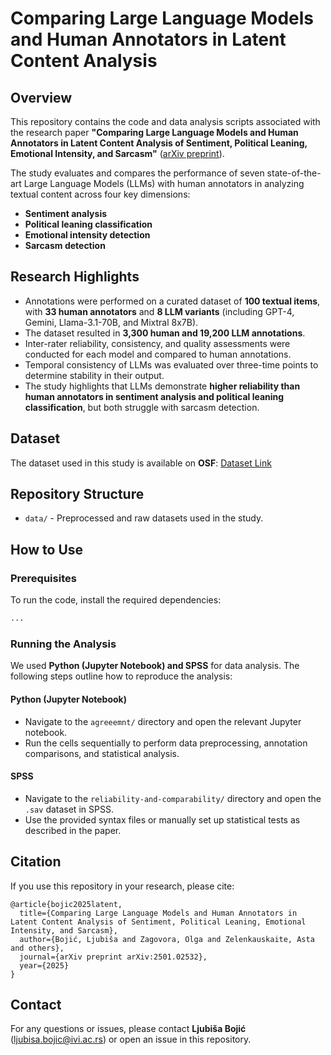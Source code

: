# Comparing Large Language Models and Human Annotators in Latent Content Analysis

## Overview

This repository contains the code and data analysis scripts associated with the research paper **"Comparing Large Language Models and Human Annotators in Latent Content Analysis of Sentiment, Political Leaning, Emotional Intensity, and Sarcasm"** ([arXiv preprint](https://arxiv.org/abs/2501.02532)).

The study evaluates and compares the performance of seven state-of-the-art Large Language Models (LLMs) with human annotators in analyzing textual content across four key dimensions:

- **Sentiment analysis**
- **Political leaning classification**
- **Emotional intensity detection**
- **Sarcasm detection**

## Research Highlights

- Annotations were performed on a curated dataset of **100 textual items**, with **33 human annotators** and **8 LLM variants** (including GPT-4, Gemini, Llama-3.1-70B, and Mixtral 8x7B).
- The dataset resulted in **3,300 human and 19,200 LLM annotations**.
- Inter-rater reliability, consistency, and quality assessments were conducted for each model and compared to human annotations.
- Temporal consistency of LLMs was evaluated over three-time points to determine stability in their output.
- The study highlights that LLMs demonstrate **higher reliability than human annotators in sentiment analysis and political leaning classification**, but both struggle with sarcasm detection.

## Dataset

The dataset used in this study is available on **OSF**: [Dataset Link](https://osf.io/a43pj/?view_only=829339c653774ebb86123ca99b6551f5)

## Repository Structure

- `data/` - Preprocessed and raw datasets used in the study.

## How to Use

### Prerequisites

To run the code, install the required dependencies:

```bash
...
```

### Running the Analysis

We used **Python (Jupyter Notebook) and SPSS** for data analysis. The following steps outline how to reproduce the analysis:

#### Python (Jupyter Notebook)
- Navigate to the `agreeemnt/` directory and open the relevant Jupyter notebook.
- Run the cells sequentially to perform data preprocessing, annotation comparisons, and statistical analysis.

#### SPSS
-  Navigate to the `reliability-and-comparability/` directory and open the `.sav` dataset in SPSS.
- Use the provided syntax files or manually set up statistical tests as described in the paper.


## Citation

If you use this repository in your research, please cite:

```
@article{bojic2025latent,
  title={Comparing Large Language Models and Human Annotators in Latent Content Analysis of Sentiment, Political Leaning, Emotional Intensity, and Sarcasm},
  author={Bojić, Ljubiša and Zagovora, Olga and Zelenkauskaite, Asta and others},
  journal={arXiv preprint arXiv:2501.02532},
  year={2025}
}
```

## Contact

For any questions or issues, please contact **Ljubiša Bojić** ([ljubisa.bojic@ivi.ac.rs](mailto\:ljubisa.bojic@ivi.ac.rs)) or open an issue in this repository.



